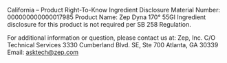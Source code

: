  
 
 
California – Product Right-To-Know Ingredient Disclosure 
Material Number: 000000000000017985 
Product Name: Zep Dyna 170° 55Gl 
Ingredient disclosure for this product is not required per SB 258 Regulation. 
 
For additional information or question, please contact us at: 
Zep, Inc. 
C/O Technical Services 
3330 Cumberland Blvd. SE, Ste 700 
Atlanta, GA 30339 
Email: asktech@zep.com 
 
 
 
 
